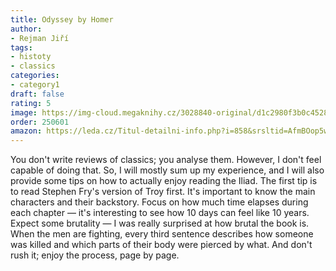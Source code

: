 ```yaml
---
title: Odyssey by Homer
author:
- Rejman Jiří
tags:
- histoty
- classics
categories:
- category1
draft: false
rating: 5
image: https://img-cloud.megaknihy.cz/3028840-original/d1c2980f3b0c45282b9ee10a7488a5a6/odysseia.jpg
order: 250601
amazon: https://leda.cz/Titul-detailni-info.php?i=858&srsltid=AfmBOop5w5iTNicKEVGDzywpNYbfjebLAbB7_8iWPP8hNideEQucfIHz
---
```


You don't write reviews of classics; you analyse them. However, I don't feel capable of doing that. So, I will mostly sum up my experience, and I will also provide some tips on how to actually enjoy reading the Iliad. The first tip is to read Stephen Fry's version of Troy first. It's important to know the main characters and their backstory.
Focus on how much time elapses during each chapter — it's interesting to see how 10 days can feel like 10 years.
Expect some brutality — I was really surprised at how brutal the book is. When the men are fighting, every third sentence describes how someone was killed and which parts of their body were pierced by what.
And don't rush it; enjoy the process, page by page.
<!--more-->
